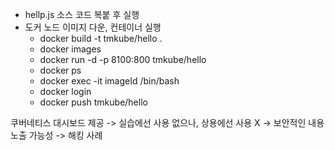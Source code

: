 - hellp.js 소스 코드 복붙 후 실행
- 도커 노드 이미지 다운, 컨테이너 실행
  - docker build -t tmkube/hello .
  - docker images
  - docker run -d -p 8100:800 tmkube/hello
  - docker ps
  - docker exec -it imageId /bin/bash
  - docker login
  - docker push tmkube/hello
  
쿠버네티스 대시보드 제공 -> 실습에선 사용 없으나, 상용에선 사용 X -> 보안적인 내용 노출 가능성 -> 해킹 사례  

